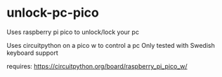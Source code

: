 # unlock-pc-pico
Uses raspberry pi pico to unlock/lock your pc

Uses circuitpython on a pico w to control a pc
Only tested with Swedish keyboard support

requires:
https://circuitpython.org/board/raspberry_pi_pico_w/
